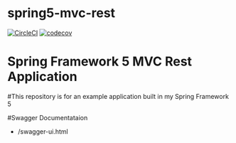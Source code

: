 # spring5-mvc-rest
[![CircleCI](https://circleci.com/gh/militoromero10/spring5-mvc-rest/tree/develop.svg?style=svg)](https://circleci.com/gh/militoromero10/spring5-mvc-rest/tree/develop)
[![codecov](https://codecov.io/gh/militoromero10/spring5-mvc-rest/branch/develop/graph/badge.svg)](https://codecov.io/gh/militoromero10/spring5-mvc-rest)
# Spring Framework 5 MVC Rest Application
#This repository is for an example application built in my Spring Framework 5

#Swagger Documentataion
- /swagger-ui.html